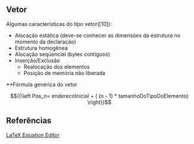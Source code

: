 
## Vetor

Algumas características do tipo vetor([10]):

* Alocação estática (deve-se conhecer as dimensões da estrutura no momento da declaração)
* Estrutura homogênea
* Alocação seqüencial (bytes contíguos)
* Inserção/Exclusão
	+ Realocação dos elementos
	+ Posição de memória não liberada

**Fórmula genérica do vetor

$$({\left Pos_n= enderecoInicial + ( (n - 1) * tamanhoDoTipoDoElemento) \right})$$


## Referências
[LaTeX Equation Editor](https://www.codecogs.com/latex/eqneditor.php)
